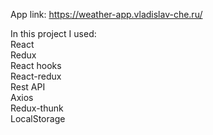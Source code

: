 App link: https://weather-app.vladislav-che.ru/

In this project I used:  
React  
Redux  
React hooks  
React-redux  
Rest API  
Axios  
Redux-thunk  
LocalStorage
